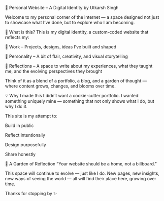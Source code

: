 🌿 Personal Website – A Digital Identity by Utkarsh Singh

Welcome to my personal corner of the internet — a space designed not just to showcase what I’ve done, but to explore who I am becoming.

📌 What is this?
This is my digital identity, a custom-coded website that reflects my:

💼 Work – Projects, designs, ideas I’ve built and shaped

🎨 Personality – A bit of flair, creativity, and visual storytelling

🧠 Reflections – A space to write about my experiences, what they taught me, and the evolving perspectives they brought

Think of it as a blend of a portfolio, a blog, and a garden of thought — where content grows, changes, and blooms over time.

💡 Why I made this
I didn’t want a cookie-cutter portfolio.
I wanted something uniquely mine — something that not only shows what I do, but why I do it.

This site is my attempt to:

Build in public

Reflect intentionally

Design purposefully

Share honestly

🌱 A Garden of Reflection
“Your website should be a home, not a billboard.”

This space will continue to evolve — just like I do.
New pages, new insights, new ways of seeing the world — all will find their place here, growing over time.

Thanks for stopping by ✨
